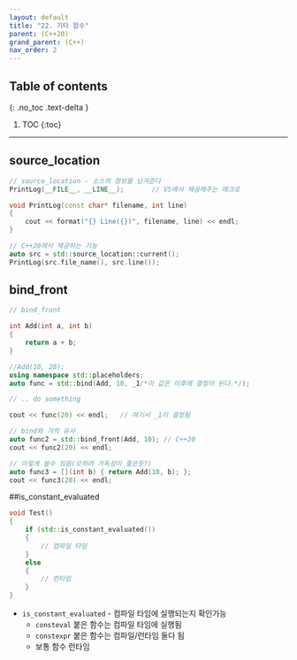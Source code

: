 ```yaml
---
layout: default
title: "22. 기타 함수"
parent: (C++20)
grand_parent: (C++)
nav_order: 2
---
```


## Table of contents
{: .no_toc .text-delta }

1. TOC
{:toc}

---

## source_location

```cpp
// source_location - 소스의 정보를 남겨준다
PrintLog(__FILE__, __LINE__);       // VS에서 제공해주는 매크로

void PrintLog(const char* filename, int line)
{
	cout << format("{} Line({})", filename, line) << endl;
}

// C++20에서 제공하는 기능
auto src = std::source_location::current();
PrintLog(src.file_name(), src.line());
```

## bind_front

```cpp
// bind_front

int Add(int a, int b)
{
	return a + b;
}

//Add(10, 20);
using namespace std::placeholders;
auto func = std::bind(Add, 10, _1/*이 값은 이후에 결정이 된다.*/);

// .. do something

cout << func(20) << endl;   // 여기서 _1이 결정됨
```

```cpp
// bind와 거의 유사
auto func2 = std::bind_front(Add, 10); // C++20
cout << func2(20) << endl;

// 이렇게 쓸수 있음(오히려 가독성이 좋은듯?)
auto func3 = [](int b) { return Add(10, b); };
cout << func3(20) << endl;
```

##is_constant_evaluated

```cpp
void Test()
{
	if (std::is_constant_evaluated())
	{
		// 컴파일 타임
	}
	else
	{
		// 런타임
	}
}
```

* `is_constant_evaluated` - 컴파일 타임에 실행되는지 확인가능
    * `consteval` 붙은 함수는 컴파일 타임에 실행됨
    * `constexpr` 붙은 함수는 컴파일/런타임 둘다 됨
    * 보통 함수 런타임